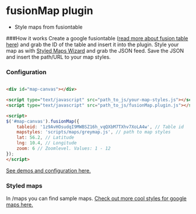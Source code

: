 fusionMap plugin
==============
- Style maps from fusiontable

###How it works
Create a google fusiontable (<a href="https://support.google.com/fusiontables/answer/184641?hl=en&ref_topic=1652595">read more about fusion table here</a>) and grab the ID of the table and insert it into the plugin. Style your map as with <a href="http://gmaps-samples-v3.googlecode.com/svn/trunk/styledmaps/wizard/index.html">Styled Maps Wizard</a> and grab the JSON feed. Save the JSON and insert the path/URL to your map styles.


### Configuration
```html

<div id="map-canvas"></div>

<script type="text/javascript" src="path_to_js/your-map-styles.js"></script>
<script type="text/javascript" src="path_to_js/fusionMap.plugin.js"></script>

<script>
$('#map-canvas').fusionMap({
    tableid: '1z9AvHOsudqI9MWBSZ16h_vqQXbM7TXhv7XoLA4w', // Table id
    mapstyles: 'scripts/maps/greymap.js', // path to map styles
    lat: 56.2, // Latitude
    lng: 10.4, // Longitude
    zoom: 6 // Zoomlevel. Values: 1 - 12
});
</script>

```

<a href="http://www.andersbergmann.dk/fusionmap">See demos and configuration here.</a>

### Styled maps
In /maps you can find sample maps.
<a href="http://snazzymaps.com/">Check out more cool styles for google maps here.</a>